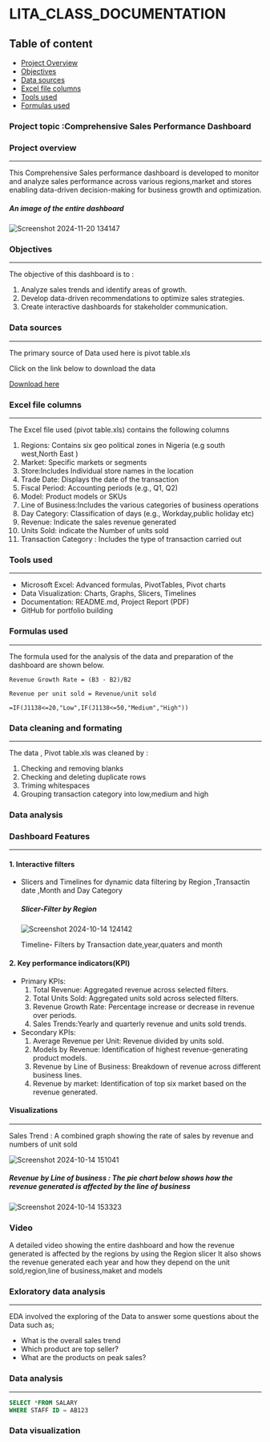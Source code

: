 
# LITA_CLASS_DOCUMENTATION

## Table of content
- [Project Overview](#project-overview)
- [Objectives](#objectives)
- [Data sources](#data-sources)
- [Excel file columns](#excel-file-columns)
- [Tools used](#tools-used)
- [Formulas used](#formulas-used)


### Project topic :Comprehensive Sales Performance Dashboard


### Project overview 
---
This Comprehensive Sales performance  dashboard is developed to monitor and analyze sales performance across various regions,market and stores  enabling data-driven decision-making for business growth and optimization.

##### An image of the entire dashboard
![Screenshot 2024-11-20 134147](https://github.com/user-attachments/assets/fb74b616-291a-4543-9ed1-036eceba3065)

### Objectives
---
The objective of this dashboard is to :
 1. Analyze sales trends and identify areas of growth.
 2. Develop data-driven recommendations to optimize sales strategies.
 3. Create interactive dashboards for stakeholder communication.


### Data sources
---
The primary source of Data used here is pivot table.xls

Click on the link below to download the data

[Download here](www.google.com)

### Excel file columns
---
The Excel file used (pivot table.xls) contains the following columns

1. Regions: Contains six geo political zones in Nigeria (e.g south west,North East )
2. Market: Specific markets or segments
3. Store:Includes Individual store names in the location
4. Trade Date: Displays the date of the transaction
5. Fiscal Period: Accounting periods (e.g., Q1, Q2)
6. Model: Product models or SKUs
7. Line of Business:Includes the various categories of business operations
8. Day Category: Classification of days (e.g., Workday,public holiday etc)
9. Revenue: Indicate the sales revenue generated
10. Units Sold: indicate the Number of units sold
11. Transaction Category : Includes the type of transaction carried out

### Tools used
---
 -	Microsoft Excel: Advanced formulas, PivotTables, Pivot charts
 -	Data Visualization: Charts, Graphs, Slicers, Timelines
 -	Documentation: README.md, Project Report (PDF)
 -	GitHub for portfolio building

   ### Formulas used
   ---
   The formula used for the analysis of the data and preparation of the dashboard are shown below.
   ```Excel functions and formula
  Revenue Growth Rate = (B3 - B2)/B2

  Revenue per unit sold = Revenue/unit sold

  =IF(J1138<=20,"Low",IF(J1138<=50,"Medium","High"))
  
   ```
### Data cleaning and  formating
---
The data , Pivot table.xls was cleaned by :
 1. Checking and removing blanks
 2. Checking and deleting duplicate rows
 3. Triming whitespaces
 4. Grouping transaction category into low,medium and high

### Data analysis

### Dashboard Features
---
#### 1. Interactive filters
  - Slicers and Timelines for dynamic data filtering by Region ,Transactin date ,Month and Day Category

    ##### Slicer-Filter by Region
    
    ![Screenshot 2024-10-14 124142](https://github.com/user-attachments/assets/d37e4942-2170-4743-b420-fc4eef91b76b)

    Timeline- Filters by Transaction date,year,quaters and month
    

#### 2. Key performance indicators(KPI)
  - Primary KPIs:
    1. Total Revenue: Aggregated revenue across selected filters.
    2. Total Units Sold: Aggregated units sold across selected filters.
    3. Revenue Growth Rate: Percentage increase or decrease in revenue over periods.
    4. Sales Trends:Yearly and quarterly revenue and units sold trends.
 - Secondary KPIs:
    1. Average Revenue per Unit: Revenue divided by units sold.
    2. Models by Revenue: Identification of highest revenue-generating product models.
    3. Revenue by Line of Business: Breakdown of revenue across different business lines.
    5. Revenue by market: Identification of top six market based on the revenue generated.

 #### Visualizations
 ---
   Sales Trend : A combined graph showing the rate of sales by revenue and numbers of unit sold 
   
 ![Screenshot 2024-10-14 151041](https://github.com/user-attachments/assets/3228b562-e3dc-469f-bf2b-f3d976c8045b)

 ##### Revenue by Line of business : The pie chart below shows how the revenue generated is affected by the line of business
 
![Screenshot 2024-10-14 153323](https://github.com/user-attachments/assets/f3437e09-df3b-42ab-a505-1e7d4eb235fa)
 

### Video
A detailed video showing the entire dashboard and how the revenue generated is affected by the regions by using the Region slicer
It also shows the revenue generated each year and how they depend on the unit sold,region,line of business,maket and models

### Exloratory data analysis
---
EDA involved the exploring of the Data to answer some questions about the Data such as;

- What is the overall sales trend
- Which product are top seller?
- What are the products on peak sales?
  
### Data analysis 
---
``` SQL
SELECT *FROM SALARY
WHERE STAFF ID = AB123
```

### Data visualization 
